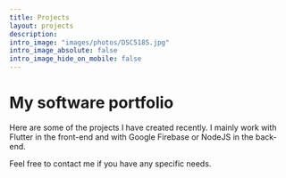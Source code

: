 ```yaml
---
title: Projects
layout: projects
description: 
intro_image: "images/photos/DSC5185.jpg"
intro_image_absolute: false
intro_image_hide_on_mobile: false
---
```


# My software portfolio

Here are some of the projects I have created recently. I mainly work with Flutter in the front-end and with Google Firebase or NodeJS in the back-end.

Feel free to contact me if you have any specific needs.